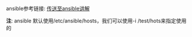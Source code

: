 ansible参考链接: [传送至ansible讲解](http://www.zsythink.net/archives/category/%E8%BF%90%E7%BB%B4%E7%9B%B8%E5%85%B3/ansible/ "ansible讲解")

**注**: ansible 默认使用/etc/ansible/hosts，我们可以使用-i /test/hots来指定使用的
